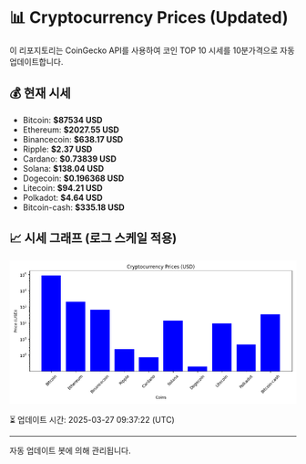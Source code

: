 
# 📊 Cryptocurrency Prices (Updated)

이 리포지토리는 CoinGecko API를 사용하여 코인 TOP 10 시세를 10분가격으로 자동 업데이트합니다.

## 💰 현재 시세
- Bitcoin: **$87534 USD**
- Ethereum: **$2027.55 USD**
- Binancecoin: **$638.17 USD**
- Ripple: **$2.37 USD**
- Cardano: **$0.73839 USD**
- Solana: **$138.04 USD**
- Dogecoin: **$0.196368 USD**
- Litecoin: **$94.21 USD**
- Polkadot: **$4.64 USD**
- Bitcoin-cash: **$335.18 USD**

## 📈 시세 그래프 (로그 스케일 적용)
![Crypto Prices](crypto_prices.png)

⏳ 업데이트 시간: 2025-03-27 09:37:22 (UTC)

---
자동 업데이트 봇에 의해 관리됩니다.
